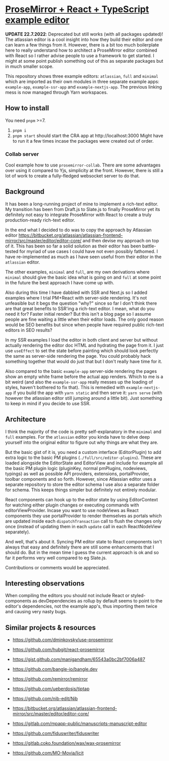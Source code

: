 # [ProseMirror + React + TypeScript example editor](https://teemukoivisto.github.io/prosemirror-react-typescript-example/)

**UPDATE 22.7.2022**: Deprecated but still works (with all packages updated)! The atlassian editor is a cool insight into how they build their editor and one can learn a few things from it. However, there is a bit too much boilerplate here to really understand how to architect a ProseMirror editor combined with React so I rather advise people to use a framework to get started. I might at some point publish something out of this as separate packages but in much smaller scope.

This repository shows three example editors: `atlassian`, `full` and `minimal` which are imported as their own modules in three separate example apps: `example-app`, `example-ssr-app` and `example-nextjs-app`. The previous linking mess is now managed through Yarn workspaces.

## How to install

You need `pnpm` >=7.

1. `pnpm i`
2. `pnpm start` should start the CRA app at http://localhost:3000 Might have to run it a few times incase the packages were created out of order.

### Collab server

Cool example how to use `prosemirror-collab`. There are some advantages over using it compared to Yjs, simplicity at the front. However, there is still a lot of work to create a fully-fledged websocket server to do that.

## Background

It has been a long-running project of mine to implement a rich-text editor. My transition has been from Draft.js to Slate.js to finally ProseMirror yet its definitely not easy to integrate ProseMirror with React to create a truly production-ready rich-text editor.

In the end what I decided to do was to copy the approach by Atlassian editor https://bitbucket.org/atlassian/atlassian-frontend-mirror/src/master/editor/editor-core/ and then devise my approach on top of it. This has been so far a solid solution as their editor has been battle-tested for myriad of use cases I could have not even possibly fathomed. I have re-implemented as much as I have seen useful from their editor in the `atlassian` editor.

The other examples, `minimal` and `full`, are my own derivations where `minimal` should give the basic idea what is going on and `full` at some point in the future the best approach I have come up with.

Also during this time I have dabbled with SSR and Next.js so I added examples where I trial PM+React with server-side rendering. It's not unfeasible but it begs the question "why?" since so far I don't think there are that great benefits to SSR'ing a rich-text editor. I mean, what do you need it for? Faster initial render? But this isn't a blog page so I assume people are fine waiting a little when their editor loads. The only good reason would be SEO benefits but since when people have required public rich-text editors in SEO results?

In my SSR examples I load the editor in both client and server but without actually rendering the editor doc HTML and hydrating the page from it. I just use `useEffect` to set the state before painting which should look perfectly the same as server-side rendering the page. You could probably hack something together that would do just that but I don't really have time for it.

Also compared to the basic `example-app` server-side rendering the pages show an empty white frame before the actual app renders. Which to me is a bit weird (and also the `example-ssr-app` really messes up the loading of styles, haven't bothered to fix that). This is remedied with `example-nextjs-app` if you build the app with `yarn static` and then serve it: `yarn serve` (with however the atlassian editor still jumping around a little bit). Just something to keep in mind if you decide to use SSR. 

## Architecture

I think the majority of the code is pretty self-explanatory in the `minimal` and `full` examples. For the `atlassian` editor you kinda have to delve deep yourself into the original editor to figure out why things are what they are.

But the basic gist of it is, you need a custom interface (EditorPlugin) to add extra logic to the basic PM plugins (`./full/src/editor-plugins`). These are loaded alongside the EditorState and EditorView and include for example all the basic PM plugin logic (pluginKey, normal pmPlugins, nodeviews, typings) as well as possible API providers, extensions, portalProvider, toolbar components and so forth. However, since Atlassian editor uses a separate repository to store the editor schema I use also a separate folder for schema. This keeps things simpler but definitely not entirely modular. 

React components can hook up to the editor state by using EditorContext for watching either plugin changes or executing commands with editorViewProvider. Incase you want to use nodeViews as React components they use portalProvider to render themselves as portals which are updated inside each `dispatchTransaction` call to flush the changes only once (instead of updating them in each `update` call in each ReactNodeView separately).

And well, that's about it. Syncing PM editor state to React components isn't always that easy and definitely there are still some enhancements that I should do. But in the mean time I guess the current approach is ok and so far it performs very well compared to eg Slate.js.

Contributions or comments would be appreciated.

## Interesting observations

When compiling the editors you should not include React or styled-components as devDependencies as rollup by default seems to point to the editor's dependencies, not the example app's, thus importing them twice and causing very nasty bugs.

## Similar projects & resources

* https://github.com/dminkovsky/use-prosemirror
* https://github.com/hubgit/react-prosemirror
* https://gist.github.com/manigandham/65543a0bc2bf7006a487

* https://github.com/bangle-io/bangle.dev
* https://github.com/remirror/remirror
* https://github.com/ueberdosis/tiptap
* https://github.com/nib-edit/Nib

* https://bitbucket.org/atlassian/atlassian-frontend-mirror/src/master/editor/editor-core/
* https://gitlab.com/mpapp-public/manuscripts-manuscript-editor
* https://github.com/fiduswriter/fiduswriter
* https://gitlab.coko.foundation/wax/wax-prosemirror
* https://github.com/MO-Movia/licit